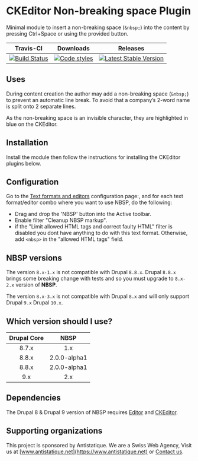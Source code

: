 # CKEditor Non-breaking space Plugin

Minimal module to insert a non-breaking space (`&nbsp;`)
into the content by pressing Ctrl+Space or using the provided button.

|       Travis-CI        |        Downloads        |         Releases         |
|:----------------------:|:-----------------------:|:------------------------:|
| [![Build Status](https://github.com/antistatique/drupal-ckeditor-nbsp/actions/workflows/ci.yml/badge.svg)](https://github.com/antistatique/drupal-ckeditor-nbsp/actions/workflows/ci.yml) | [![Code styles](https://github.com/antistatique/drupal-ckeditor-nbsp/actions/workflows/styles.yml/badge.svg)](https://github.com/antistatique/drupal-ckeditor-nbsp/actions/workflows/styles.yml) | [![Latest Stable Version](https://img.shields.io/badge/release-v2.0-blue.svg?style=flat-square)](https://www.drupal.org/project/nbsp/releases) |

## Uses

During content creation the author may add a non-breaking space (`&nbsp;`)
to prevent an automatic line break.
To avoid that a company’s 2-word name is split onto 2 separate lines.

As the non-breaking space is an invisible character,
they are highlighted in blue on the CKEditor.

## Installation

Install the module then follow the instructions
for installing the CKEditor plugins below.

## Configuration

Go to the [Text formats and editors](/admin/config/content/formats)
configuration page:, and for each text format/editor combo
where you want to use NBSP, do the following:

* Drag and drop the 'NBSP' button into the Active toolbar.
* Enable filter "Cleanup NBSP markup".
* if the "Limit allowed HTML tags and correct faulty HTML" filter is disabled
you dont have anything to do with this text format.
Otherwise, add `<nbsp>` in the "allowed HTML tags" field.

## NBSP versions

The version `8.x-1.x` is not compatible with Drupal `8.8.x`.
Drupal `8.8.x` brings some breaking change with tests and so you
must upgrade to `8.x-2.x` version of **NBSP**.

The version `8.x-3.x` is not compatible with Drupal `8.x` and will only support Drupal `9.x` Drupal `10.x`.

## Which version should I use?

| Drupal Core |     NBSP     |
|:-----------:|:------------:|
|    8.7.x    |     1.x      |
|    8.8.x    | 2.0.0-alpha1 |
|    8.8.x    | 2.0.0-alpha1 |
|     9.x     |    2.x       |

## Dependencies

The Drupal 8 & Drupal 9 version of NBSP requires
[Editor](https://www.drupal.org/project/editor) and
[CKEditor](https://www.drupal.org/project/ckeditor).

## Supporting organizations

This project is sponsored by Antistatique. We are a Swiss Web Agency,
Visit us at [www.antistatique.net](https://www.antistatique.net) or
[Contact us](mailto:info@antistatique.net).
